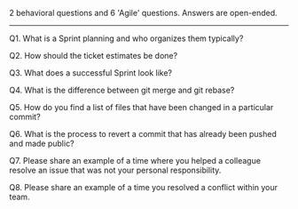 
2 behavioral questions and 6 'Agile' questions. Answers are open-ended.

---

Q1. What is a Sprint planning and who organizes them typically?

Q2. How should the ticket estimates be done?

Q3. What does a successful Sprint look like?

Q4. What is the difference between git merge and git rebase?

Q5. How do you find a list of files that have been changed in a particular commit?

Q6. What is the process to revert a commit that has already been pushed and made public?

Q7. Please share an example of a time where you helped a colleague resolve an issue that was not your personal responsibility.

Q8. Please share an example of a time you resolved a conflict within your team.